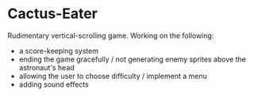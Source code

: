 # Cactus-Eater
Rudimentary vertical-scrolling game. Working on the following:
- a score-keeping system 
- ending the game gracefully / not generating enemy sprites above the astronaut's head
- allowing the user to choose difficulty / implement a menu
- adding sound effects
